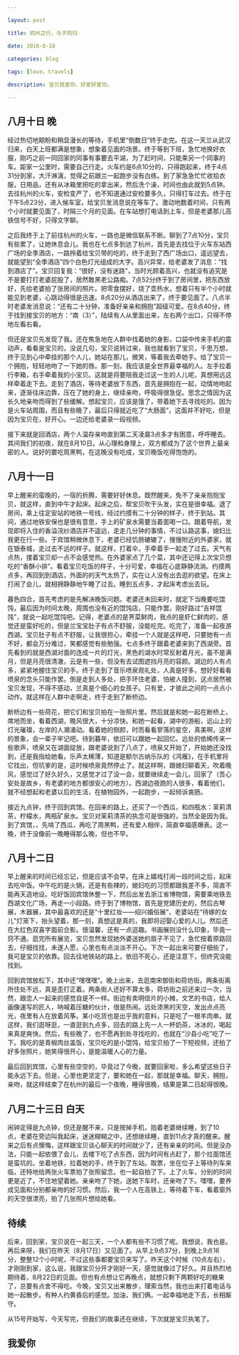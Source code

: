 ```yaml
--- 

layout: post 

title: 杭州之行，与子同归

date: 2016-8-18

categories: blog
 
tags: [love，travels]

description: 宝贝我爱你，好爱好爱你。

---
```


## 八月十日 晚

经过热切地期盼和稍显漫长的等待，手机里“倒数日”终于走完。在这一天兰从武汉归来，白天上班都满是想象，想象着见面的场景。终于等到下班，急忙地换好衣服，刚巧之前一同回家的同事有事要去平湖，为了赶时间，只能乘另一个同事的车。距家一公里时，需要自己行走。火车约是6点10分的，只得跑起来，终于4点31分到家，大汗淋漓，觉得之前跟兰一起跑步没有白练。到了家急急忙忙收拾衣服，日用品，还有从冰箱里把吃的拿出来，然后洗个澡，时间也由此就到5点钟。去往杭州的火车，安检变严了，也不知道通过安检要多久，只得打车过去。终于在下午5点23分，进入候车室，给宝贝发消息说在等车了。激动地数着时间，只有两个小时就要见面了，时隔三个月的见面。在车站想打电话到上车，但是老婆那儿高铁信号不好，只得文字聊。

之后我终于上了前往杭州的火车，一路也是微信联系不断。聊到了7点10分，宝贝有些累了，让她休息会儿。我也在七点多到达了杭州，首先是去找位于火车东站西广场的全季酒店，一路拎着给宝贝带的吃的，终于走到了西广场出口，遥远望去，就能望到“全季酒店”四个白色灯光组成的大字。高兴异常，给老婆发了消息：“找到酒店了”。宝贝回复我：“很好，没有迷路”，当时光顾着高兴，也就没有追究是不是要打打老婆屁股了，居然敢黑老公路痴。7点52分终于到了房间里，把东西放好，先给老婆拍了张房间的照片。把零食摆好，烧了壶热水，想着只有半个小时就能见到老婆，心跳动得很是迅速。8点20分从酒店出来了，终于要见面了。八点半时老婆发消息说：“还有二十分钟，准备好亲亲和拥抱”超级可爱。在8点40分，终于找到接宝贝的地方：“南（3）”，陆续有人从里面出来，左右两个出口，只得不停地左看右看。

但还是宝贝先发现了我。还在焦急地在人群中找着她的身影，口袋中传来手机的震动声，看看是宝贝的，没说几句，宝贝说转过来，我也就看到了宝贝，千思万想，终于见到心中牵挂的那个人儿，她站在那儿，微笑，等着我去牵她手。给了宝贝一个拥抱，轻轻地吻了一下她的唇。那一刻，我应该是全世界最幸福的人。左手拉着行李箱，右手牵着我的小宝贝。这就是将要陪我走过这一生的人儿呢，真想用远这样牵着走下去。走到了酒店，等待老婆放下东西，首先是拥抱在一起，动情地吻起来，逐渐往床边靠，压在了她的身上，继续亲吻，呼吸得很急促。思念之情因为这长久地亲吻而得到了些缓解。想起宝贝，应该是饿了，带着她下去寻找吃的。因为是火车站周围，而且有些晚了，最后只得就近吃了“大肠面”，这面并不好吃，但是因为宝贝在，好开心。一边还给老婆录一段视频。

接下来就是回酒店，两个人温存亲吻直到第二天凌晨3点多才有困意，呼呼睡去。其间我们的初夜，就在8月10日。从心理和身理上，双方都成为了这个世界上最亲密的人。说好的要吃周黑鸭，在这晚没有吃成，宝贝晚饭吃得饱饱的。

## 八月十一日

早上醒来的蛮晚的，一宿的折腾，需要好好休息。既然醒来，免不了亲亲抱抱宝贝，就这样，直到中午才起床。起床之后，帮宝贝吹干头发，实在是很幸福。退了房间，乘上往定安站的地铁一号线，经过约摸有二十分钟的样子，终于到站。其间，通过地铁安保也是很有意思，手上的矿泉水需要当着面喝一口。跟着导航，发现即将入住的香溢浣纱酒店并不遥远，走走几分钟的事情，不过认路这事，媳妇比我更在行一些。于宾馆稍微休息下，老婆已经饥肠辘辘了，搜搜附近的外婆家，就在银泰城，走过去不远的样子。就这样，打着伞，手牵着手一起走了过去。天气有点热，搂着宝贝却一点不会感觉热。在外婆家点了几个菜，其中还记得上次宝贝想吃的“香酥小排”。看着宝贝吃饭的样子，十分可爱，幸福在心底静静流淌。约摸两点多，再回到到酒店，外面的的天气太热了，实在让人没有出去逛的欲望。在床上打闹了会儿，就相拥静静地午睡了过去。睡到五点多，才起床考虑出去玩。

暮色四合，首先考虑的是先解决晚饭问题。老婆还未回来时，就定下当晚要吃馄饨，最后因为时间太晚，周围也没有近的馄饨店，只能作罢。刚好路过“吉祥馄饨”，就说一起吃馄饨吧。记得，老婆点的是荠菜鲜肉，我点的是虾仁鲜肉的，感觉还是蛮好吃的，但是兰宝宝肚子有点不舒服，没能吃完。吃完了，准备一起夜游西湖。宝贝肚子有点不舒服，让我很担心，牵挂一个人就是这样吧，只要她有一点不好，都会万分难过，笑都感觉有些勉强。七点多终于跟着老婆来到了西湖旁。首先看到的就是西湖对面的连成一片的灯光，黑色的湖水时常反射着月光，虽不是满月，但是月亮很清澈，云是有一些，但没有去试图遮挡月亮的容颜。湖边的人有点多，紧紧地握住宝贝的手。终于走到了音乐喷泉观礼处，人真是好多，想好好看看喷泉的念头只能作罢。倒是走到人多处，把手环住老婆，怕被人撞到，这点居然被宝贝发现，不得不感动，兰真是个细心的女孩子。只有爱，才彼此之间的一点点小动作。就这样在人群中走啊走，终于走到了断桥边。

断桥边有一些荷花，把它们和宝贝拍在一张照片里。然后就是和她一起在断桥上，席地而坐，看着西湖，晚风很大，十分凉快。和她一起看，湖中的游船，远山上的灯光璀璨，左岸的人潮涌动。看着她的侧颜，时而看看寥落的星空，真美啊，这样的景象，会一辈子牢记吧。待到暮年，依旧可以跟她一起回忆。远处的依稀传来一些歌声，喷泉又在湖面绽放，跟老婆说到了八点了，喷泉又开始了，开始她还没找到，还是我指给她看。乐声太稀薄，知道是额尔古纳乐队的《鸿雁》，在手机里将它找出，但坑爹的是，这时候喷泉竟然停止了。就这样啊，跟媳妇聊着天，吹着晚风，感觉过了好久好久，又感觉才过了没一会，就要继续走一会儿，回家了（吾心安处是故乡，有老婆的地方都很安心的地方）。西湖边夜跑的人很多，看着他们，就不经想起和老婆以后的生活，在植物园外，一起跑步，一起倾诉衷肠。

接近九点钟，终于回到宾馆。在回来的路上，还买了一个西瓜，和四瓶水：茉莉清茶，柠檬水，两瓶矿泉水。宝贝对茉莉清茶的执念可是很强的，当然全是因为我。到了宾馆，，先啃了西瓜，再吃了周黑鸭，还有爱人相伴，简直幸福感爆表。这一晚，终于没像前一晚睡得那么晚，但也不早。

## 八月十二日

早上醒来的时间已经忘记，但是应该不会早。在床上嬉戏打闹一段时间之后，起床去吃中饭。中午吃的是火锅，还是有些辣的，媳妇吃的习惯都跟我差不多，简直不能再天造地设。吃好饭回宾馆休整一下，然后出发去浙江省博物馆，需要乘地铁去西湖文化广场，再走一小段路。终于到了博物馆，首先是党建历史的，然后古琴展，木器展，其中最喜欢的还是“十里红妆——绍兴婚俗展”，老婆站在“待嫁的女儿”灯笼下，抬头望着，那一刻，真想这是真的，我即将迎娶心爱的人儿。然后还在大红色双喜字面前合影。很温馨，还有一点逗趣。书画展则没什么印象，毕竟一窍不通。逛完所有展览，宝贝忽然发现她外婆送她的扇子不见了，急忙按着原路回去，仔细找找，未遂人愿，心里也有点淡淡不开心。下次一起出来可要仔细些了，我可是宝贝的依靠。回去往地铁站的路上，依旧不死心，还是注意下，但终究没能找到。

回到宾馆放松下，其中还“嘿嘿嘿”。晚上出来，去逛南宋御街和荷坊街。两条街离所住处不远，真是歪打正着。两条街人还好不算太多，荷坊街之前还来过一次，当然，跟恋人一起来的感觉自是不一样。街边有卖明信片的小摊，文艺的书店，给人画像速写的匠人，呐喊着压糖的伙计，很是热闹。远处漆黑的天空，发出点点亮光，夜里有人在放着风筝。某小吃货也是出乎我的意料，只是吃了一根羊肉串。就这样，我们逛呀逛，一直逛到九点多，回去的路上先一人一杯奶茶，冰冰的，喝起来真是爽快。然后，有些晚了，也不愿再到处寻找吃的，也就在“沙县小吃”吃了一下。我吃的是青椒肉丝盖饭，宝贝吃的是小馄饨，给宝贝拍了一下短视频，还拍了好多张照片，她笑得很开心，是能温暖人心的力量。

最后回到宾馆，心里有些空空的，毕竟过了今晚，就要回家啦，多么希望这些日子能永远下去。但是，心里也更坚定了，要和她在一起，那就是幸福。聊天，拥抱，亲吻，就这样结束了在杭州的最后一个夜晚，睡得很晚，结果是第二日起得很晚。

## 八月二十三日 白天

闹钟定得是九点钟，但还是醒不来，只是按掉手机，抱着老婆继续睡，到了10点，老婆在旁边叫我起床，迷迷糊糊之中，还想继续睡，直到11点才真的醒来。醒来之后有点懊悔，这样跟宝贝谈心聊天的时间就少了，还有亲亲的时间。但是没办法，只能一起依偎了会儿，去楼下吃了点东西，因为时间有点赶了，那个拉面馆还是蛮坑的。坐着地铁，拉着她的手，终于到了东站。取票，坐在位子上等待列车来临，还特地给两张火车票拍了张照留念。也一起自拍了下。上了火车，分别的时间更是近了，不住地望着她。亲亲吻了下她，送她下车时，还亲吻了下。嘿嘿，要养成见面和分别都亲吻的好习惯。然后，我一个人在高铁上，等待着下车，看着窗外的天空很漂亮，拍了几张照片想给她看。

## 待续

后来，回到家，宝贝说在一起三天，一个人都有些不习惯了呢。我想说，我也是。再后来呀，我们在昨天（8月17日）又见面了。从早上9点37分，到晚上9点16分，整整12个小时呢，不过这些事都要宝贝来写了。昨天这个时候（10点左右），才刚刚到家，这么说，我跟宝贝分开才刚好一天，感觉就像过了好久。并且热烈地期待着，8月22日的见面。但也有点想让它再晚点，就想只剩下两颗好吃的糖果了，总要有点舍不得吃。今晚，宝贝又出来散步，理索当然，我也出来打着电话与她一起散步。有种人约黄昏后的感觉。加油，我们俩。一起幸福地走下去，长相厮守。

从15号开始写，今天写完，但我们的故事还在继续，下次就是宝贝执笔了。

## 我爱你



